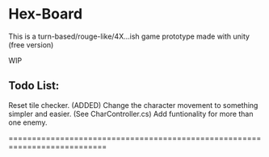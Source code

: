 Hex-Board
=========

This is a turn-based/rouge-like/4X...ish game prototype made with unity (free version) 

WIP

Todo List:
----------
	
Reset tile checker.
(ADDED) Change the character movement to something simpler and easier. (See CharController.cs)
Add funtionality for more than one enemy.

===========================================================================

 	 
 	 
 	 	
 	 
 	 
 	  
 
 	
